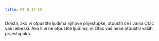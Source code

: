 ```yaml
---
title: Mt 6,14-15
---
```

Doista, ako vi otpustite ljudima njihove prijestupke, otpustit će i vama Otac vaš nebeski. Ako li vi ne otpustite ljudima, ni Otac vaš neće otpustiti vaših prijestupaka.